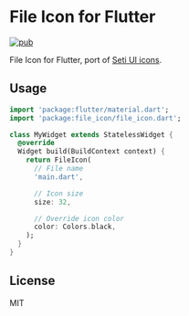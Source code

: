 # File Icon for Flutter

[![pub](https://img.shields.io/pub/v/file_icon)](https://pub.dev/packages/file_icon)

File Icon for Flutter, port of [Seti UI icons](https://github.com/jesseweed/seti-ui#current-icons).

## Usage

```dart
import 'package:flutter/material.dart';
import 'package:file_icon/file_icon.dart';

class MyWidget extends StatelessWidget {
  @override
  Widget build(BuildContext context) {
    return FileIcon(
      // File name
      'main.dart',

      // Icon size
      size: 32,

      // Override icon color
      color: Colors.black,
    );
  }
}
```

## License

MIT
